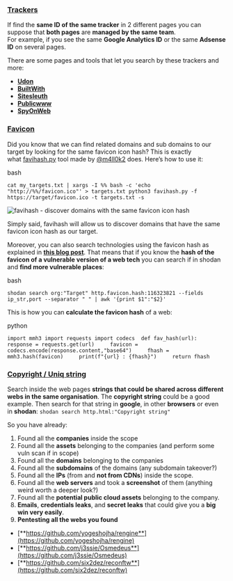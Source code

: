 ### [**Trackers**](https://book.hacktricks.wiki/en/generic-methodologies-and-resources/external-recon-methodology/index.html#trackers)

If find the **same ID of the same tracker** in 2 different pages you can suppose that **both pages** are **managed by the same team**.  
For example, if you see the same **Google Analytics ID** or the same **Adsense ID** on several pages.

There are some pages and tools that let you search by these trackers and more:

- [**Udon**](https://github.com/dhn/udon)
- [**BuiltWith**](https://builtwith.com/)
- [**Sitesleuth**](https://www.sitesleuth.io/)
- [**Publicwww**](https://publicwww.com/)
- [**SpyOnWeb**](http://spyonweb.com/)


### [**Favicon**](https://book.hacktricks.wiki/en/generic-methodologies-and-resources/external-recon-methodology/index.html#favicon)

Did you know that we can find related domains and sub domains to our target by looking for the same favicon icon hash? This is exactly what [favihash.py](https://github.com/m4ll0k/Bug-Bounty-Toolz/blob/master/favihash.py) tool made by [@m4ll0k2](https://twitter.com/m4ll0k2) does. Here’s how to use it:

bash

`cat my_targets.txt | xargs -I %% bash -c 'echo "http://%%/favicon.ico"' > targets.txt python3 favihash.py -f https://target/favicon.ico -t targets.txt -s`

![favihash - discover domains with the same favicon icon hash](https://www.infosecmatter.com/wp-content/uploads/2020/07/favihash.jpg)

Simply said, favihash will allow us to discover domains that have the same favicon icon hash as our target.

Moreover, you can also search technologies using the favicon hash as explained in [**this blog post**](https://medium.com/@Asm0d3us/weaponizing-favicon-ico-for-bugbounties-osint-and-what-not-ace3c214e139). That means that if you know the **hash of the favicon of a vulnerable version of a web tech** you can search if in shodan and **find more vulnerable places**:

bash

`shodan search org:"Target" http.favicon.hash:116323821 --fields ip_str,port --separator " " | awk '{print $1":"$2}'`

This is how you can **calculate the favicon hash** of a web:

python

`import mmh3 import requests import codecs  def fav_hash(url):     response = requests.get(url)     favicon = codecs.encode(response.content,"base64")     fhash = mmh3.hash(favicon)     print(f"{url} : {fhash}")     return fhash`

### [**Copyright / Uniq string**](https://book.hacktricks.wiki/en/generic-methodologies-and-resources/external-recon-methodology/index.html#copyright--uniq-string)

Search inside the web pages **strings that could be shared across different webs in the same organisation**. The **copyright string** could be a good example. Then search for that string in **google**, in other **browsers** or even in **shodan**: `shodan search http.html:"Copyright string"`


So you have already:

1. Found all the **companies** inside the scope
2. Found all the **assets** belonging to the companies (and perform some vuln scan if in scope)
3. Found all the **domains** belonging to the companies
4. Found all the **subdomains** of the domains (any subdomain takeover?)
5. Found all the **IPs** (from and **not from CDNs**) inside the scope.
6. Found all the **web servers** and took a **screenshot** of them (anything weird worth a deeper look?)
7. Found all the **potential public cloud assets** belonging to the company.
8. **Emails**, **credentials leaks**, and **secret leaks** that could give you a **big win very easily**.
9. **Pentesting all the webs you found**



- [**https://github.com/yogeshojha/rengine**](https://github.com/yogeshojha/rengine)
- [**https://github.com/j3ssie/Osmedeus**](https://github.com/j3ssie/Osmedeus)
- [**https://github.com/six2dez/reconftw**](https://github.com/six2dez/reconftw)
